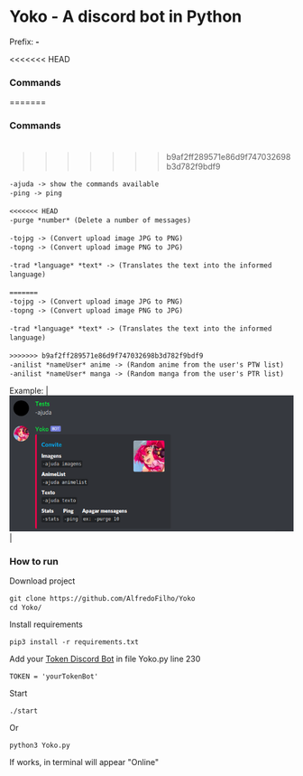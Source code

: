 # Yoko - A discord bot in Python
Prefix: **-**

<<<<<<< HEAD
### **Commands**
=======
### **Commands**<br /><br />
>>>>>>> b9af2ff289571e86d9f747032698b3d782f9bdf9
```Terminal
-ajuda -> show the commands available
-ping -> ping

<<<<<<< HEAD
-purge *number* (Delete a number of messages)

-tojpg -> (Convert upload image JPG to PNG)
-topng -> (Convert upload image PNG to JPG)

-trad *language* *text* -> (Translates the text into the informed language)

=======
-tojpg -> (Convert upload image JPG to PNG)
-topng -> (Convert upload image PNG to JPG)

-trad *language* *text* -> (Translates the text into the informed language)

>>>>>>> b9af2ff289571e86d9f747032698b3d782f9bdf9
-anilist *nameUser* anime -> (Random anime from the user's PTW list)
-anilist *nameUser* manga -> (Random manga from the user's PTR list)
```

Example:
|  <img src="example.png">  |


### How to run
Download project
```terminal
git clone https://github.com/AlfredoFilho/Yoko
cd Yoko/
```
Install requirements
```terminal
pip3 install -r requirements.txt
```
Add your [Token Discord Bot](https://discord.com/developers/applications/) in file Yoko.py line 230
```terminal
TOKEN = 'yourTokenBot'
```

Start
```terminal
./start
```
Or
```terminal
python3 Yoko.py
```

If works, in terminal will appear "Online"
